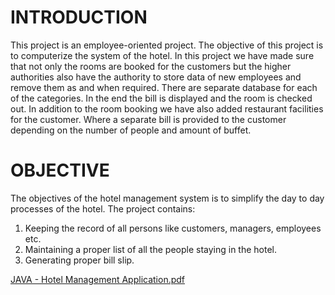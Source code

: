 # INTRODUCTION
This project is an employee-oriented project. The objective of this project is to computerize the system of the hotel. In this project we have made sure that not only the rooms are booked for the customers but the higher authorities also have the authority to store data of new employees and remove them as and when required. There are separate database for each of the categories. In the end the bill is displayed and the room is checked out.
In addition to the room booking we have also added restaurant facilities for the customer. Where a separate bill is provided to the customer depending on the number of people and amount of buffet.

# OBJECTIVE
The objectives of the hotel management system is to simplify the day to day processes of the hotel. 
The project contains:
1.	Keeping the record of all persons like customers, managers, employees etc.
2.	Maintaining a proper list of all the people staying in the hotel.
3.	Generating proper bill slip.

[JAVA - Hotel Management Application.pdf](https://github.com/akshu15/Hotel-Management/files/6372822/JAVA.-.Hotel.Management.Application.pdf)
